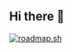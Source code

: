 ## Hi there 👋

[![roadmap.sh](https://roadmap.sh/card/wide/66868ea49fbd874667e37572?variant=dark&roadmaps=linux%2Cdevops)](https://roadmap.sh)

<!--
**Desaydrone/desaydrone** is a ✨ _special_ ✨ repository because its `README.md` (this file) appears on your GitHub profile.

Here are some ideas to get you started:

- 🔭 I’m currently working on ...
- 🌱 I’m currently learning ...
- 👯 I’m looking to collaborate on ...
- 🤔 I’m looking for help with ...
- 💬 Ask me about ...
- 📫 How to reach me: ...
- 😄 Pronouns: ...
- ⚡ Fun fact: ...
-->
